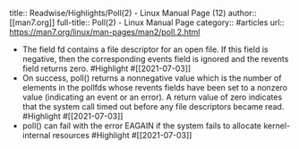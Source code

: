 title:: Readwise/Highlights/Poll(2) - Linux Manual Page (12)
author:: [[man7.org]]
full-title:: Poll(2) - Linux Manual Page
category:: #articles
url:: https://man7.org/linux/man-pages/man2/poll.2.html

- The field fd contains a file descriptor for an open file.  If
       this field is negative, then the corresponding events field is
       ignored and the revents field returns zero. #Highlight #[[2021-07-03]]
- On success, poll() returns a nonnegative value which is the
       number of elements in the pollfds whose revents fields have been
       set to a nonzero value (indicating an event or an error).  A
       return value of zero indicates that the system call timed out
       before any file descriptors became read. #Highlight #[[2021-07-03]]
- poll() can fail with the error EAGAIN
       if the system fails to allocate kernel-internal resources #Highlight #[[2021-07-03]]